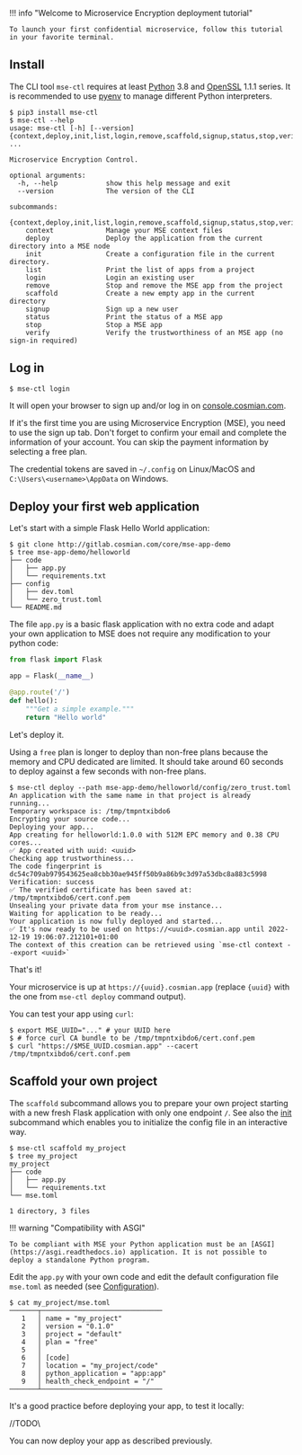 
!!! info "Welcome to Microservice Encryption deployment tutorial"

    To launch your first confidential microservice, follow this tutorial in your favorite terminal.

## Install

The CLI tool `mse-ctl` requires at least [Python](https://www.python.org/downloads/) 3.8 and [OpenSSL](https://www.openssl.org/source/) 1.1.1 series.
It is recommended to use [pyenv](https://github.com/pyenv/pyenv) to manage different Python interpreters.

```{.bash}
$ pip3 install mse-ctl
$ mse-ctl --help     
usage: mse-ctl [-h] [--version] {context,deploy,init,list,login,remove,scaffold,signup,status,stop,verify} ...

Microservice Encryption Control.

optional arguments:
  -h, --help            show this help message and exit
  --version             The version of the CLI

subcommands:
  {context,deploy,init,list,login,remove,scaffold,signup,status,stop,verify}
    context             Manage your MSE context files
    deploy              Deploy the application from the current directory into a MSE node
    init                Create a configuration file in the current directory.
    list                Print the list of apps from a project
    login               Login an existing user
    remove              Stop and remove the MSE app from the project
    scaffold            Create a new empty app in the current directory
    signup              Sign up a new user
    status              Print the status of a MSE app
    stop                Stop a MSE app
    verify              Verify the trustworthiness of an MSE app (no sign-in required)
```

## Log in

```{.bash}
$ mse-ctl login
```

It will open your browser to sign up and/or log in on [console.cosmian.com](https://console.cosmian.com).

If it's the first time you are using Microservice Encryption (MSE), you need to use the sign up tab.
Don't forget to confirm your email and complete the information of your account.
You can skip the payment information by selecting a free plan.

The credential tokens are saved in `~/.config` on Linux/MacOS and `C:\Users\<username>\AppData` on Windows.

## Deploy your first web application

Let's start with a simple Flask Hello World application:

```{.bash}
$ git clone http://gitlab.cosmian.com/core/mse-app-demo
$ tree mse-app-demo/helloworld
├── code
│   ├── app.py
│   └── requirements.txt
├── config
│   ├── dev.toml
│   └── zero_trust.toml
└── README.md
```

The file `app.py` is a basic flask application with no extra code and adapt your own application to MSE does not require any modification to your python code:

```python
from flask import Flask

app = Flask(__name__)

@app.route('/')
def hello():
    """Get a simple example."""
    return "Hello world"
```

Let's deploy it. 

Using a `free` plan is longer to deploy than non-free plans because the memory and CPU dedicated are limited.
It should take around 60 seconds to deploy against a few seconds with non-free plans.

```
$ mse-ctl deploy --path mse-app-demo/helloworld/config/zero_trust.toml
An application with the same name in that project is already running...
Temporary workspace is: /tmp/tmpntxibdo6
Encrypting your source code...
Deploying your app...
App creating for helloworld:1.0.0 with 512M EPC memory and 0.38 CPU cores...
✅ App created with uuid: <uuid>
Checking app trustworthiness...
The code fingerprint is dc54c709ab979543625ea8cbb30ae945ff50b9a86b9c3d97a53dbc8a883c5998
Verification: success
✅ The verified certificate has been saved at: /tmp/tmpntxibdo6/cert.conf.pem
Unsealing your private data from your mse instance...
Waiting for application to be ready...
Your application is now fully deployed and started...
✅ It's now ready to be used on https://<uuid>.cosmian.app until 2022-12-19 19:06:07.212101+01:00
The context of this creation can be retrieved using `mse-ctl context --export <uuid>`
```

That's it!

Your microservice is up at `https://{uuid}.cosmian.app` (replace `{uuid}` with the one from `mse-ctl deploy` command output).

You can test your app using `curl`:

```{.console}
$ export MSE_UUID="..." # your UUID here
$ # force curl CA bundle to be /tmp/tmpntxibdo6/cert.conf.pem
$ curl "https://$MSE_UUID.cosmian.app" --cacert /tmp/tmpntxibdo6/cert.conf.pem
```

## Scaffold your own project

The `scaffold` subcommand allows you to prepare your own project starting with a new fresh Flask application with only one endpoint `/`. See also the [init](subcommand/init.md) subcommand which enables you to initialize  the config file in an interactive way. 

```{.bash}
$ mse-ctl scaffold my_project
$ tree my_project            
my_project
├── code
│   ├── app.py
│   └── requirements.txt
└── mse.toml

1 directory, 3 files
```

!!! warning "Compatibility with ASGI"


    To be compliant with MSE your Python application must be an [ASGI](https://asgi.readthedocs.io) application. It is not possible to deploy a standalone Python program. 


Edit the `app.py` with your own code and edit the default configuration file `mse.toml` as needed (see [Configuration](configuration.md)).

```{.bash}
$ cat my_project/mse.toml 
───────┬──────────────────────────────
   1   │ name = "my_project"
   2   │ version = "0.1.0"
   3   │ project = "default"
   4   │ plan = "free"
   5   │ 
   6   │ [code]
   7   │ location = "my_project/code"
   8   │ python_application = "app:app"
   9   │ health_check_endpoint = "/"
───────┴──────────────────────────────
```

It's a good practice before deploying your app, to test it locally:

//TODO\\

You can now deploy your app as described previously.